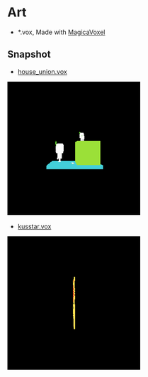 # Art

- *.vox, Made with [MagicaVoxel](https://ephtracy.github.io/)

## Snapshot

- [house_union.vox](./house_union.vox)

![house_union.vox](./snapshot/house_union.gif)

- [kusstar.vox](./kusstar.vox)

![kusstar.vox](./snapshot/kusstar.gif)
  